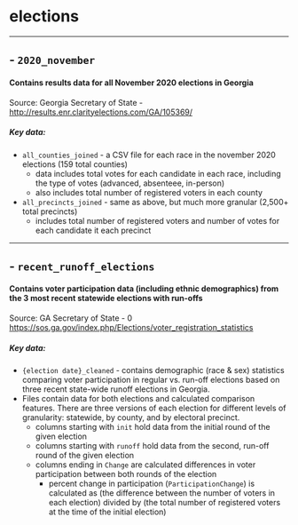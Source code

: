 # elections

---

## - `2020_november`
#### Contains results data for all November 2020 elections in Georgia
Source: Georgia Secretary of State - http://results.enr.clarityelections.com/GA/105369/
##### Key data:
  - `all_counties_joined` - a CSV file for each race in the november 2020 elections (159 total counties)
    - data includes total votes for each candidate in each race, including the type of votes (advanced, absenteee, in-person)
    - also includes total number of registered voters in each county
  - `all_precincts_joined` - same as above, but much more granular (2,500+ total precincts)
    - includes total number of registered voters and number of votes for each candidate it each precinct

---

## - `recent_runoff_elections`
#### Contains voter participation data (including ethnic demographics) from the 3 most recent statewide elections with run-offs 
Source: GA Secretary of State -  0 https://sos.ga.gov/index.php/Elections/voter_registration_statistics
##### Key data:
  - `{election date}_cleaned` - contains demographic (race & sex) statistics comparing voter participation in regular vs. run-off elections based on three recent state-wide runoff elections in Georgia.   
  - Files contain data for both elections and calculated comparison features. There are three versions of each election for different levels of granularity: statewide, by county, and by electoral precinct.
    - columns starting with `init` hold data from the initial round of the given election 
    - columns starting with `runoff` hold data from the second, run-off round of the given election 
    - columns ending in `Change` are calculated differences in voter participation between both rounds of the election
      - percent change in participation (`ParticipationChange`) is calculated as (the difference between the number of voters in each election) divided by (the total number of registered voters at the time of the initial election)

